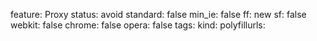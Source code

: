 feature: Proxy
status: avoid
standard: false
min_ie: false
ff: new
sf: false
webkit: false
chrome: false
opera: false
tags:
kind:
polyfillurls:


